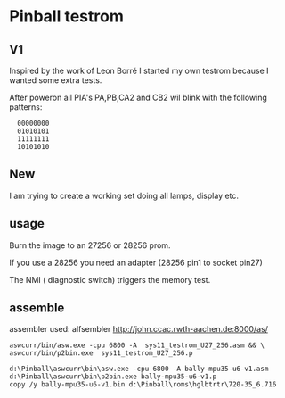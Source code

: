 # Pinball testrom

## V1
Inspired by the work of Leon Borré I started my own testrom because I wanted some extra tests.

After poweron all PIA's PA,PB,CA2 and CB2 wil blink with the following patterns:
```
  00000000
  01010101
  11111111
  10101010
```

## New 
I am trying to create a working set doing all lamps, display etc.

## usage

Burn the image to an 27256 or 28256 prom. 

If you use a 28256 you need an adapter (28256 pin1 to socket pin27)




The NMI ( diagnostic switch) triggers the memory test.

## assemble

assembler used: alfsembler http://john.ccac.rwth-aachen.de:8000/as/
```
aswcurr/bin/asw.exe -cpu 6800 -A  sys11_testrom_U27_256.asm && \
aswcurr/bin/p2bin.exe  sys11_testrom_U27_256.p 
```


```
d:\Pinball\aswcurr\bin\asw.exe -cpu 6800 -A bally-mpu35-u6-v1.asm
d:\Pinball\aswcurr\bin\p2bin.exe bally-mpu35-u6-v1.p
copy /y bally-mpu35-u6-v1.bin d:\Pinball\roms\hglbtrtr\720-35_6.716
```